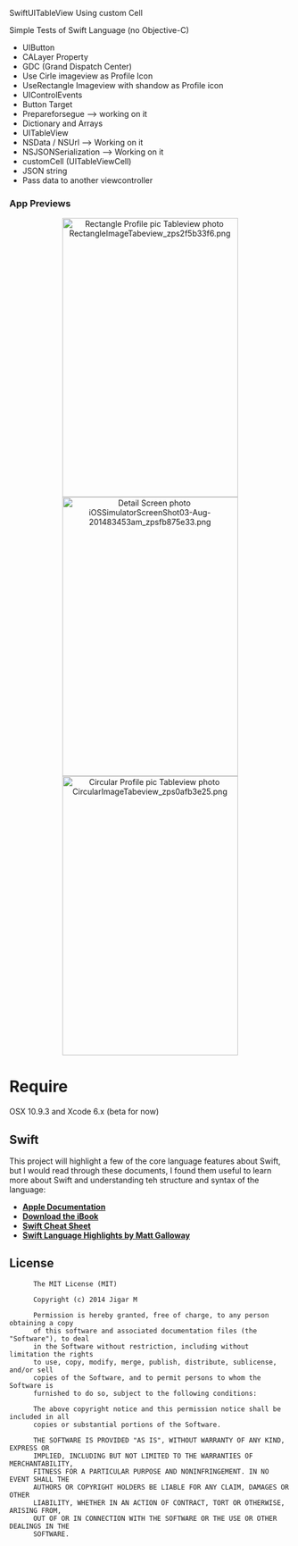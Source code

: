 SwiftUITableView Using custom Cell

Simple Tests of Swift Language (no Objective-C)

+ UIButton
+ CALayer Property
+ GDC (Grand Dispatch Center)
+ Use Cirle imageview as Profile Icon
+ UseRectangle Imageview with shandow as Profile icon
+ UIControlEvents
+ Button Target
+ Prepareforsegue --> working on it
+ Dictionary and Arrays
+ UITableView
+ NSData / NSUrl --> Working on it
+ NSJSONSerialization --> Working on it
+ customCell (UITableViewCell)
+ JSON string
+ Pass data to another viewcontroller

### App Previews

<p align="center" >
<a href="http://s1282.photobucket.com/user/jigarm_0809/media/RectangleImageTabeview_zps2f5b33f6.png.html" target="_blank"><img src="http://i1282.photobucket.com/albums/a534/jigarm_0809/RectangleImageTabeview_zps2f5b33f6.png" border="0" alt="Rectangle Profile pic Tableview photo RectangleImageTabeview_zps2f5b33f6.png" width="315" height="500"/></a>
<a href="http://s1282.photobucket.com/user/jigarm_0809/media/iOSSimulatorScreenShot03-Aug-201483453am_zpsfb875e33.png.html" target="_blank"><img src="http://i1282.photobucket.com/albums/a534/jigarm_0809/iOSSimulatorScreenShot03-Aug-201483453am_zpsfb875e33.png" border="0" alt="Detail Screen photo iOSSimulatorScreenShot03-Aug-201483453am_zpsfb875e33.png" width="315" height="500"/></a>
<a href="http://s1282.photobucket.com/user/jigarm_0809/media/CircularImageTabeview_zps0afb3e25.png.html" target="_blank"><img src="http://i1282.photobucket.com/albums/a534/jigarm_0809/CircularImageTabeview_zps0afb3e25.png" border="0" alt="Circular Profile pic Tableview photo CircularImageTabeview_zps0afb3e25.png" width="315" height="500"/></a>
</p>

<h1>Require</h1>
OSX 10.9.3 and Xcode 6.x (beta for now)

Swift
---

This project will highlight a few of the core language features about Swift, but I would read through these documents, I found them useful to learn more about Swift and understanding teh structure and syntax of the language:

* [__Apple Documentation__](https://developer.apple.com/library/prerelease/ios/documentation/swift/conceptual/swift_programming_language/index.html)
* [__Download the iBook__](https://itunes.apple.com/us/book/the-swift-programming-language/id881256329?mt=11)
* [__Swift Cheat Sheet__](https://github.com/grant/swift-cheat-sheet)
* [__Swift Language Highlights by Matt Galloway__](http://www.raywenderlich.com/73997/swift-language-highlights)


## License

          The MIT License (MIT)
        
          Copyright (c) 2014 Jigar M
        
          Permission is hereby granted, free of charge, to any person obtaining a copy
          of this software and associated documentation files (the "Software"), to deal
          in the Software without restriction, including without limitation the rights
          to use, copy, modify, merge, publish, distribute, sublicense, and/or sell
          copies of the Software, and to permit persons to whom the Software is
          furnished to do so, subject to the following conditions:
          
          The above copyright notice and this permission notice shall be included in all
          copies or substantial portions of the Software.
          
          THE SOFTWARE IS PROVIDED "AS IS", WITHOUT WARRANTY OF ANY KIND, EXPRESS OR
          IMPLIED, INCLUDING BUT NOT LIMITED TO THE WARRANTIES OF MERCHANTABILITY,
          FITNESS FOR A PARTICULAR PURPOSE AND NONINFRINGEMENT. IN NO EVENT SHALL THE
          AUTHORS OR COPYRIGHT HOLDERS BE LIABLE FOR ANY CLAIM, DAMAGES OR OTHER
          LIABILITY, WHETHER IN AN ACTION OF CONTRACT, TORT OR OTHERWISE, ARISING FROM,
          OUT OF OR IN CONNECTION WITH THE SOFTWARE OR THE USE OR OTHER DEALINGS IN THE
          SOFTWARE.
